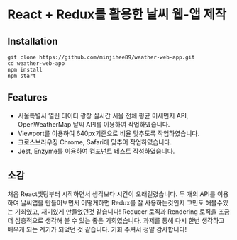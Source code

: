 # React + Redux를 활용한 날씨 웹-앱 제작

## Installation

```
git clone https://github.com/minjihee89/weather-web-app.git
cd weather-web-app
npm install
npm start
```


## Features

- 서울특별시 열린 데이터 광장 실시간 서울 전체 평균 미세먼지 API, OpenWeatherMap 날씨 API를 이용하여 작업하였습니다.
- Viewport를 이용하여 640px기준으로 비율 맞추도록 작업하였습니다.
- 크로스브라우징 Chrome, Safari에 맞추어 작업하였습니다.
- Jest, Enzyme를 이용하여 컴포넌트 테스트 작성하였습니다.


## 소감

처음 React셋팅부터 시작하면서 생각보다 시간이 오래걸렸습니다.
두 개의 API를 이용하여 날씨앱을 만들어보면서 어떻게하면 Redux를 잘 사용하는것인지 고민도 해볼수있는 기회였고, 재미있게 만들었던것 같습니다!
Reducer 로직과 Rendering 로직을 조금 더 심층적으로 생각해 볼 수 있는 좋은 기회였습니다.
과제를 통해 다시 한번 생각하고 배우게 되는 계기가 되었던 것 같습니다.
기회 주셔서 정말 감사합니다!
